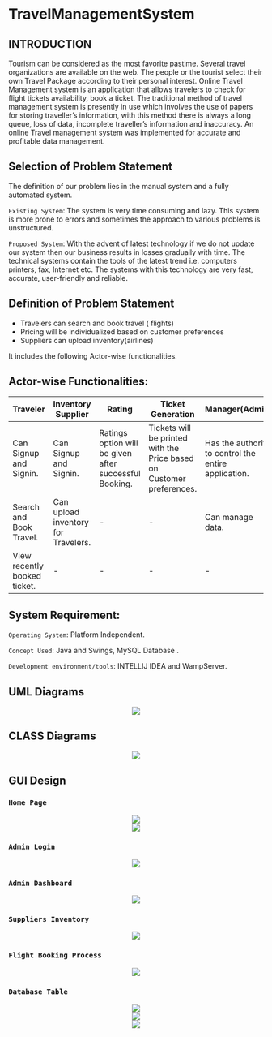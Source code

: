 # TravelManagementSystem

## INTRODUCTION
Tourism can be considered as the most favorite pastime. Several travel organizations are available on the web. The people or the tourist select their own Travel Package according to their personal interest. Online Travel Management system is an application that allows travelers to check for flight tickets availability, book a ticket. The traditional method of travel management system is presently in use which involves the use of papers for storing traveller’s information, with this method there is always a long queue, loss of data, incomplete traveller’s information and inaccuracy. An online Travel management system was implemented for accurate and profitable data management.

## Selection of Problem Statement
 The definition of our problem lies in the manual system and a fully automated system.
 
 `Existing System`: The system is very time consuming and lazy. This system is more prone to errors and sometimes the approach to various problems is unstructured.
 
 `Proposed System`: With the advent of latest technology if we do not update our system then our business results in losses gradually with time. The technical systems contain the tools of the latest trend i.e. computers printers, fax, Internet etc. The systems with this technology are very fast, accurate, user-friendly and reliable.

## Definition of Problem Statement
* Travelers can search and book travel ( flights) 
* Pricing will be individualized based on customer preferences
* Suppliers can upload inventory(airlines)

It includes the following Actor-wise functionalities.

## Actor-wise Functionalities: 
| Traveler | Inventory Supplier | Rating | Ticket Generation | Manager(Admin) |
| -------- | ------------------ | ------ | ----------------- | -------------- |
|Can Signup and Signin.|Can Signup and Signin.|Ratings option will be given after successful Booking.|Tickets will be printed with the Price based on Customer preferences.|Has the authority to control the entire application.|
|Search and Book Travel.|Can upload inventory for Travelers.|-|-|Can manage data.|
|View recently booked ticket.|-|-|-|-|

## System Requirement: 
`Operating System`: Platform Independent.

`Concept Used`: Java and Swings, MySQL Database .

`Development environment/tools`: INTELLIJ IDEA and WampServer.

## UML Diagrams
<div style="text-align:center">
    <img src="https://github.com/KVM-Projects/TravelManagementSystem/blob/main/xfiles/UML%20case.png">
</div>

## CLASS Diagrams
<div style="text-align:center">
    <img src="https://github.com/KVM-Projects/TravelManagementSystem/blob/main/xfiles/UML%20class.svg">
</div>

## GUI Design

### `Home Page`
 <div style="text-align:center">
    <img src="https://github.com/KVM-Projects/TravelManagementSystem/blob/main/xfiles/Home.jpeg">
</div>

<div style="text-align:center">
    <img src="https://github.com/KVM-Projects/TravelManagementSystem/blob/main/xfiles/Splash.jpeg">
</div>

### `Admin Login`
 <div style="text-align:center">
    <img src="https://github.com/KVM-Projects/TravelManagementSystem/blob/main/xfiles/Home.jpeg">
</div>

### `Admin Dashboard`
<div style="text-align:center">
    <img src="https://github.com/KVM-Projects/TravelManagementSystem/blob/main/xfiles/Splash.jpeg">
</div>

### `Suppliers Inventory`
 <div style="text-align:center">
    <img src="https://github.com/KVM-Projects/TravelManagementSystem/blob/main/xfiles/Home.jpeg">
</div>

### `Flight Booking Process`
<div style="text-align:center">
    <img src="https://github.com/KVM-Projects/TravelManagementSystem/blob/main/xfiles/Splash.jpeg">
</div> 

### `Database Table`
<div style="text-align:center">
    <img src="https://github.com/KVM-Projects/TravelManagementSystem/blob/main/xfiles/dbAdmin.jpeg">
</div> 

<div style="text-align:center">
    <img src="https://github.com/KVM-Projects/TravelManagementSystem/blob/main/xfiles/dbCustomer.jpeg">
</div> 

<div style="text-align:center">
    <img src="https://github.com/KVM-Projects/TravelManagementSystem/blob/main/xfiles/dbSupply.jpeg">
</div> 
